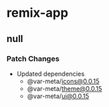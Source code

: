 # remix-app

## null

### Patch Changes

- Updated dependencies
  - @var-meta/icons@0.0.15
  - @var-meta/theme@0.0.15
  - @var-meta/ui@0.0.15
